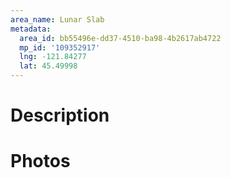 ```yaml
---
area_name: Lunar Slab
metadata:
  area_id: bb55496e-dd37-4510-ba98-4b2617ab4722
  mp_id: '109352917'
  lng: -121.84277
  lat: 45.49998
---
```

# Description

# Photos

